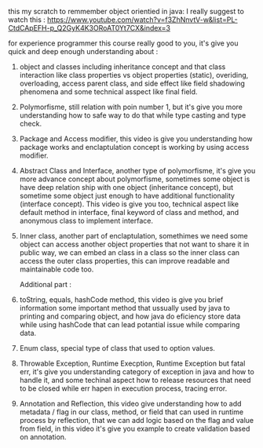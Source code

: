 this my scratch to remmember object orientied in java:
I really suggest to watch this :
https://www.youtube.com/watch?v=f3ZhNnvtV-w&list=PL-CtdCApEFH-p_Q2GyK4K3ORoAT0Yt7CX&index=3

for experience programmer this course really good to you, it's give you quick and deep enough understanding about :

1. object and classes including inheritance concept and that class interaction like class properties vs object properties (static), overiding, overloading, access parent class, and side effect like field shadowing phenomena and some technical asspect like final field.
2. Polymorfisme, still relation with poin number 1, but it's give you more understanding how to safe way to do that while type casting and type check.
3. Package and Access modifier, this video is give you understanding how package works and enclaptulation  concept is working by using access modifier.
4. Abstract Class and Interface, another type of polymorfisme, it's give you more advance concept about polymorfisme, sometimes some object is have deep relation ship with one object (inheritance concept), but sometime some object just enough to have additional functionality (interface concept). This video is give you too, technical aspect like default method in interface, final keyword of class and method, and anonymous class to implement interface.
5. Inner class, another part of enclaptulation, somethimes we need some object can access another object properties that not want to share it in public way, we can embed an class in a class so the inner class can access the outer class properties, this can improve readable and maintainable code too.

   Additional part :
6. toString, equals, hashCode method, this video is give you brief information some important method that ussually used by java to printing and comparing object, and how java do eficiency store data while using hashCode that can lead potantial issue while comparing data.
7. Enum class, special type of class that used to option values.
8. Throwable Exception, Runtime Execption, Runtime Exception but fatal err, it's give you understanding category of exception in java and how to handle it, and some techinal aspect how to release resources that need to be closed while err hapen in execution process, tracing error.
9. Annotation and Reflection, this video give understanding how to add metadata / flag in our class, method, or field that can used in runtime process by reflection, that we can add logic based on the flag and value from field, in this video it's give you example to create validation based on annotation.

